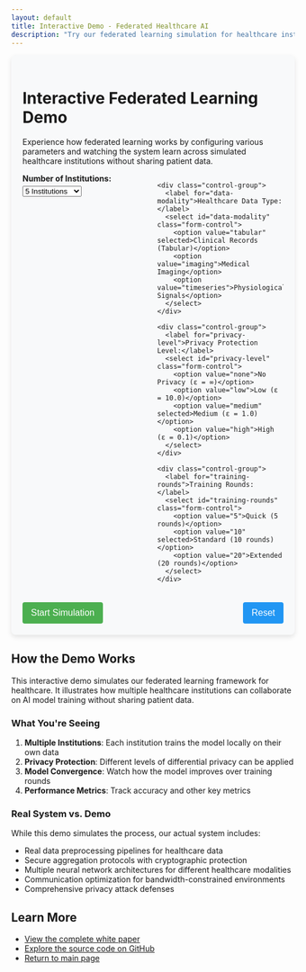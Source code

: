 ```yaml
---
layout: default
title: Interactive Demo - Federated Healthcare AI
description: "Try our federated learning simulation for healthcare institutions"
---
```


<style>
  .demo-container {
    background-color: #f8f9fa;
    border-radius: 8px;
    padding: 20px;
    margin-bottom: 30px;
    box-shadow: 0 4px 8px rgba(0,0,0,0.1);
  }
  
  .control-panel {
    display: grid;
    grid-template-columns: repeat(auto-fill, minmax(200px, 1fr));
    gap: 15px;
    margin-bottom: 20px;
  }
  
  .control-group {
    margin-bottom: 15px;
  }
  
  .control-group label {
    display: block;
    margin-bottom: 5px;
    font-weight: bold;
  }
  
  .button-row {
    display: flex;
    justify-content: space-between;
    margin-top: 20px;
  }
  
  button {
    background-color: #4CAF50;
    color: white;
    border: none;
    padding: 10px 15px;
    border-radius: 4px;
    cursor: pointer;
    font-size: 16px;
  }
  
  button:hover {
    background-color: #45a049;
  }
  
  button:disabled {
    background-color: #cccccc;
    cursor: not-allowed;
  }
  
  button.secondary {
    background-color: #2196F3;
  }
  
  button.secondary:hover {
    background-color: #0b7dda;
  }
  
  .results-panel {
    border-top: 1px solid #ddd;
    padding-top: 20px;
    margin-top: 20px;
  }
  
  .progress-container {
    margin: 20px 0;
  }
  
  .progress-bar {
    width: 100%;
    background-color: #e0e0e0;
    border-radius: 4px;
    position: relative;
    height: 20px;
  }
  
  .progress-fill {
    height: 100%;
    border-radius: 4px;
    background-color: #4CAF50;
    transition: width 0.3s ease;
    width: 0%;
  }
  
  .metrics-grid {
    display: grid;
    grid-template-columns: repeat(auto-fill, minmax(150px, 1fr));
    gap: 15px;
    margin: 20px 0;
  }
  
  .metric-box {
    background-color: white;
    border-radius: 4px;
    padding: 15px;
    text-align: center;
    box-shadow: 0 2px 4px rgba(0,0,0,0.1);
  }
  
  .metric-value {
    font-size: 24px;
    font-weight: bold;
    color: #2196F3;
  }
  
  .metric-label {
    font-size: 14px;
    color: #666;
  }
  
  .visualization-container {
    margin-top: 30px;
    text-align: center;
  }
  
  .tab-container {
    margin-top: 20px;
  }
  
  .tab-buttons {
    display: flex;
    border-bottom: 1px solid #ddd;
    margin-bottom: 15px;
  }
  
  .tab-button {
    padding: 10px 15px;
    background-color: transparent;
    border: none;
    border-bottom: 3px solid transparent;
    color: #333;
    cursor: pointer;
    margin-right: 5px;
  }
  
  .tab-button.active {
    border-bottom-color: #4CAF50;
    font-weight: bold;
  }
  
  .tab-content {
    display: none;
  }
  
  .tab-content.active {
    display: block;
  }
  
  .institution-list {
    display: grid;
    grid-template-columns: repeat(auto-fill, minmax(250px, 1fr));
    gap: 15px;
    margin-top: 20px;
  }
  
  .institution-card {
    background-color: white;
    border-radius: 8px;
    padding: 15px;
    box-shadow: 0 2px 4px rgba(0,0,0,0.1);
  }
  
  .institution-status {
    display: inline-block;
    padding: 3px 8px;
    border-radius: 12px;
    font-size: 12px;
    margin-top: 5px;
  }
  
  .status-active {
    background-color: #e8f5e9;
    color: #2e7d32;
  }
  
  .status-inactive {
    background-color: #ffebee;
    color: #c62828;
  }
</style>

<div class="demo-container">
  <h1>Interactive Federated Learning Demo</h1>
  <p>Experience how federated learning works by configuring various parameters and watching the system learn across simulated healthcare institutions without sharing patient data.</p>
  
  <div class="control-panel">
    <div class="control-group">
      <label for="num-institutions">Number of Institutions:</label>
      <select id="num-institutions" class="form-control">
        <option value="3">3 Institutions</option>
        <option value="5" selected>5 Institutions</option>
        <option value="10">10 Institutions</option>
        <option value="20">20 Institutions</option>
      </select>
    </div>
    
    <div class="control-group">
      <label for="data-modality">Healthcare Data Type:</label>
      <select id="data-modality" class="form-control">
        <option value="tabular" selected>Clinical Records (Tabular)</option>
        <option value="imaging">Medical Imaging</option>
        <option value="timeseries">Physiological Signals</option>
      </select>
    </div>
    
    <div class="control-group">
      <label for="privacy-level">Privacy Protection Level:</label>
      <select id="privacy-level" class="form-control">
        <option value="none">No Privacy (ε = ∞)</option>
        <option value="low">Low (ε = 10.0)</option>
        <option value="medium" selected>Medium (ε = 1.0)</option>
        <option value="high">High (ε = 0.1)</option>
      </select>
    </div>
    
    <div class="control-group">
      <label for="training-rounds">Training Rounds:</label>
      <select id="training-rounds" class="form-control">
        <option value="5">Quick (5 rounds)</option>
        <option value="10" selected>Standard (10 rounds)</option>
        <option value="20">Extended (20 rounds)</option>
      </select>
    </div>
  </div>
  
  <div class="button-row">
    <button id="start-button" onclick="startSimulation()">Start Simulation</button>
    <button id="reset-button" class="secondary" onclick="resetSimulation()" disabled>Reset</button>
  </div>
  
  <div id="simulation-container" style="display: none;">
    <div class="progress-container">
      <h3>Simulation Progress</h3>
      <div class="progress-bar">
        <div id="progress-fill" class="progress-fill"></div>
      </div>
      <p id="progress-text">Training round 0 of 10</p>
    </div>
    
    <div class="results-panel">
      <h3>Current Results</h3>
      
      <div class="metrics-grid">
        <div class="metric-box">
          <div id="metric-accuracy" class="metric-value">-</div>
          <div class="metric-label">Accuracy</div>
        </div>
        <div class="metric-box">
          <div id="metric-f1" class="metric-value">-</div>
          <div class="metric-label">F1 Score</div>
        </div>
        <div class="metric-box">
          <div id="metric-privacy" class="metric-value">-</div>
          <div class="metric-label">Privacy Budget</div>
        </div>
        <div class="metric-box">
          <div id="metric-comms" class="metric-value">-</div>
          <div class="metric-label">Communication (MB)</div>
        </div>
      </div>
      
      <div class="tab-container">
        <div class="tab-buttons">
          <button class="tab-button active" onclick="showTab('tab-visualization')">Visualizations</button>
          <button class="tab-button" onclick="showTab('tab-institutions')">Institutions</button>
          <button class="tab-button" onclick="showTab('tab-model')">Model Details</button>
        </div>
        
        <div id="tab-visualization" class="tab-content active">
          <div class="visualization-container">
            <img id="convergence-chart" src="../images/convergence_final.png" alt="Convergence Chart" style="max-width: 100%; border-radius: 5px; box-shadow: 0 4px 8px rgba(0,0,0,0.2);">
            <p><em>Model convergence across training rounds</em></p>
          </div>
        </div>
        
        <div id="tab-institutions" class="tab-content">
          <h3>Participating Healthcare Institutions</h3>
          <div id="institution-container" class="institution-list">
            <!-- Will be populated by JavaScript -->
          </div>
        </div>
        
        <div id="tab-model" class="tab-content">
          <h3>Federated Model Architecture</h3>
          <pre id="model-architecture" style="background-color: #f5f5f5; padding: 15px; border-radius: 5px; overflow-x: auto;">
# Model will be displayed here during simulation
          </pre>
        </div>
      </div>
    </div>
  </div>
</div>

<script>
  // Simulation variables
  let isRunning = false;
  let currentRound = 0;
  let totalRounds = 10;
  let simulationInterval;
  let institutions = [];
  
  // Models for different data modalities
  const modelArchitectures = {
    'tabular': `class TabularModel(nn.Module):
    def __init__(self, input_dim=42, hidden_dims=[256, 128, 64], output_dim=2):
        super(TabularModel, self).__init__()
        
        # Build layers dynamically based on hidden_dims
        layers = []
        prev_dim = input_dim
        
        for dim in hidden_dims:
            layers.append(nn.Linear(prev_dim, dim))
            layers.append(nn.ReLU())
            layers.append(nn.BatchNorm1d(dim))
            layers.append(nn.Dropout(0.3))
            prev_dim = dim
            
        # Output layer
        layers.append(nn.Linear(prev_dim, output_dim))
        
        self.model = nn.Sequential(*layers)
    
    def forward(self, x):
        return self.model(x)`,
        
    'imaging': `class MedicalImageCNN(nn.Module):
    def __init__(self, in_channels=3, num_classes=2):
        super(MedicalImageCNN, self).__init__()
        
        # Feature extraction
        self.features = nn.Sequential(
            nn.Conv2d(in_channels, 32, kernel_size=3, padding=1),
            nn.ReLU(inplace=True),
            nn.MaxPool2d(kernel_size=2, stride=2),
            nn.Conv2d(32, 64, kernel_size=3, padding=1),
            nn.ReLU(inplace=True),
            nn.MaxPool2d(kernel_size=2, stride=2),
            nn.Conv2d(64, 128, kernel_size=3, padding=1),
            nn.ReLU(inplace=True),
            nn.MaxPool2d(kernel_size=2, stride=2),
            nn.AdaptiveAvgPool2d((4, 4))
        )
        
        # Classification head
        self.classifier = nn.Sequential(
            nn.Flatten(),
            nn.Linear(128 * 4 * 4, 512),
            nn.ReLU(inplace=True),
            nn.Dropout(0.5),
            nn.Linear(512, num_classes)
        )
        
    def forward(self, x):
        x = self.features(x)
        x = self.classifier(x)
        return x`,
        
    'timeseries': `class TimeseriesLSTM(nn.Module):
    def __init__(self, input_dim=12, hidden_dim=128, num_layers=2, 
                 bidirectional=True, num_classes=5):
        super(TimeseriesLSTM, self).__init__()
        
        self.hidden_dim = hidden_dim
        self.num_layers = num_layers
        self.bidirectional = bidirectional
        self.num_directions = 2 if bidirectional else 1
        
        # LSTM layers
        self.lstm = nn.LSTM(
            input_dim, 
            hidden_dim, 
            num_layers=num_layers,
            batch_first=True,
            bidirectional=bidirectional,
            dropout=0.3 if num_layers > 1 else 0
        )
        
        # Attention mechanism
        self.attention = nn.Linear(
            hidden_dim * self.num_directions, 1
        )
        
        # Output layer
        self.fc = nn.Linear(hidden_dim * self.num_directions, num_classes)
        
    def forward(self, x):
        # x shape: (batch_size, seq_length, input_dim)
        
        # LSTM forward pass
        lstm_out, _ = self.lstm(x)
        # lstm_out shape: (batch_size, seq_length, hidden_dim*num_directions)
        
        # Apply attention
        attention_weights = F.softmax(
            self.attention(lstm_out), dim=1
        )
        context_vector = torch.sum(attention_weights * lstm_out, dim=1)
        
        # Final prediction
        output = self.fc(context_vector)
        return output`
  };
  
  // Privacy mechanisms based on privacy level
  const privacyMechanisms = {
    'none': 'No privacy protection applied. All gradients are shared as-is.',
    'low': 'Gradient clipping and minimal noise (ε=10.0) applied to updates.',
    'medium': 'Differential privacy (ε=1.0) with calibrated Gaussian noise.',
    'high': 'Strong differential privacy (ε=0.1) with secure aggregation.'
  };
  
  // Accuracy progression for different privacy levels
  const accuracyProgression = {
    'none': [0.50, 0.68, 0.78, 0.85, 0.88, 0.90, 0.92, 0.93, 0.94, 0.95],
    'low': [0.49, 0.65, 0.75, 0.82, 0.85, 0.88, 0.90, 0.91, 0.92, 0.93],
    'medium': [0.48, 0.62, 0.72, 0.78, 0.81, 0.83, 0.85, 0.86, 0.87, 0.88],
    'high': [0.45, 0.58, 0.65, 0.71, 0.74, 0.76, 0.78, 0.79, 0.80, 0.81]
  };
  
  // F1 score progression for different privacy levels
  const f1Progression = {
    'none': [0.48, 0.65, 0.76, 0.83, 0.86, 0.88, 0.90, 0.91, 0.92, 0.93],
    'low': [0.47, 0.63, 0.73, 0.80, 0.83, 0.86, 0.88, 0.89, 0.90, 0.91],
    'medium': [0.46, 0.60, 0.70, 0.76, 0.79, 0.81, 0.83, 0.84, 0.85, 0.86],
    'high': [0.43, 0.55, 0.63, 0.69, 0.72, 0.74, 0.76, 0.77, 0.78, 0.79]
  };
  
  // Create simulated institutions
  function createInstitutions(count) {
    const types = [
      'Academic Medical Center',
      'Community Hospital',
      'Rural Hospital',
      'Specialized Clinic',
      'Research Institute'
    ];
    
    const sizes = [
      'Large (10,000+ patients)',
      'Medium (5,000-10,000 patients)',
      'Small (1,000-5,000 patients)',
      'Very Small (<1,000 patients)'
    ];
    
    const locations = [
      'Northeast', 'Southeast', 'Midwest', 
      'Southwest', 'West Coast', 'Northwest'
    ];
    
    const institutions = [];
    
    for (let i = 0; i < count; i++) {
      const typeIndex = i % types.length;
      const sizeIndex = i % sizes.length;
      const locationIndex = i % locations.length;
      
      institutions.push({
        id: i + 1,
        name: `${types[typeIndex]} ${i + 1}`,
        type: types[typeIndex],
        size: sizes[sizeIndex],
        location: locations[locationIndex],
        dataSize: Math.floor(1000 + Math.random() * 9000),
        status: 'active'
      });
    }
    
    return institutions;
  }
  
  // Show tab content
  function showTab(tabId) {
    // Hide all tabs
    document.querySelectorAll('.tab-content').forEach(tab => {
      tab.classList.remove('active');
    });
    
    // Deactivate all buttons
    document.querySelectorAll('.tab-button').forEach(button => {
      button.classList.remove('active');
    });
    
    // Show selected tab
    document.getElementById(tabId).classList.add('active');
    
    // Activate the clicked button
    event.currentTarget.classList.add('active');
  }
  
  // Update institution list
  function updateInstitutionList() {
    const container = document.getElementById('institution-container');
    container.innerHTML = '';
    
    institutions.forEach(inst => {
      const card = document.createElement('div');
      card.className = 'institution-card';
      
      const statusClass = inst.status === 'active' ? 'status-active' : 'status-inactive';
      const statusText = inst.status === 'active' ? 'Active' : 'Inactive';
      
      card.innerHTML = `
        <h4>${inst.name}</h4>
        <p><strong>Type:</strong> ${inst.type}</p>
        <p><strong>Size:</strong> ${inst.size}</p>
        <p><strong>Location:</strong> ${inst.location}</p>
        <p><strong>Data samples:</strong> ${inst.dataSize.toLocaleString()}</p>
        <span class="institution-status ${statusClass}">${statusText}</span>
      `;
      
      container.appendChild(card);
    });
  }
  
  // Start the simulation
  function startSimulation() {
    if (isRunning) return;
    
    // Get parameters
    const institutionCount = parseInt(document.getElementById('num-institutions').value);
    const dataModality = document.getElementById('data-modality').value;
    const privacyLevel = document.getElementById('privacy-level').value;
    totalRounds = parseInt(document.getElementById('training-rounds').value);
    
    // Reset simulation state
    currentRound = 0;
    isRunning = true;
    
    // Create institutions
    institutions = createInstitutions(institutionCount);
    updateInstitutionList();
    
    // Update UI
    document.getElementById('start-button').disabled = true;
    document.getElementById('reset-button').disabled = false;
    document.getElementById('simulation-container').style.display = 'block';
    document.getElementById('progress-text').textContent = `Training round 0 of ${totalRounds}`;
    document.getElementById('progress-fill').style.width = '0%';
    
    // Set model architecture
    document.getElementById('model-architecture').textContent = modelArchitectures[dataModality];
    
    // Update visualization based on privacy level
    if (privacyLevel === 'none') {
      document.getElementById('convergence-chart').src = '../images/convergence_final.png';
    } else {
      document.getElementById('convergence-chart').src = '../images/privacy_radar.png';
    }
    
    // Reset metrics
    document.getElementById('metric-accuracy').textContent = '-';
    document.getElementById('metric-f1').textContent = '-';
    document.getElementById('metric-privacy').textContent = '-';
    document.getElementById('metric-comms').textContent = '-';
    
    // Start simulation interval
    simulationInterval = setInterval(() => {
      currentRound++;
      
      // Update progress
      const progress = (currentRound / totalRounds) * 100;
      document.getElementById('progress-fill').style.width = `${progress}%`;
      document.getElementById('progress-text').textContent = `Training round ${currentRound} of ${totalRounds}`;
      
      // Update metrics
      if (currentRound <= 10) {
        const accuracyArray = accuracyProgression[privacyLevel] || accuracyProgression['medium'];
        const f1Array = f1Progression[privacyLevel] || f1Progression['medium'];
        
        const roundIndex = Math.min(currentRound - 1, accuracyArray.length - 1);
        const accuracy = accuracyArray[roundIndex];
        const f1 = f1Array[roundIndex];
        
        document.getElementById('metric-accuracy').textContent = accuracy.toFixed(2);
        document.getElementById('metric-f1').textContent = f1.toFixed(2);
        
        // Update privacy budget consumed
        let privacyBudget = '-';
        if (privacyLevel === 'low') {
          privacyBudget = ((currentRound / totalRounds) * 10).toFixed(1);
        } else if (privacyLevel === 'medium') {
          privacyBudget = ((currentRound / totalRounds) * 1).toFixed(2);
        } else if (privacyLevel === 'high') {
          privacyBudget = ((currentRound / totalRounds) * 0.1).toFixed(3);
        }
        document.getElementById('metric-privacy').textContent = privacyBudget;
        
        // Update communication cost
        const commsCost = (currentRound * 1.2 * institutionCount).toFixed(1);
        document.getElementById('metric-comms').textContent = commsCost;
      }
      
      // End simulation if complete
      if (currentRound >= totalRounds) {
        clearInterval(simulationInterval);
        isRunning = false;
        document.getElementById('start-button').disabled = true;
        document.getElementById('reset-button').disabled = false;
      }
    }, 1000);
  }
  
  // Reset the simulation
  function resetSimulation() {
    // Stop the interval
    if (simulationInterval) {
      clearInterval(simulationInterval);
    }
    
    // Reset state
    isRunning = false;
    currentRound = 0;
    
    // Reset UI
    document.getElementById('start-button').disabled = false;
    document.getElementById('reset-button').disabled = true;
    document.getElementById('simulation-container').style.display = 'none';
  }
  
  // Initialize the demo
  document.addEventListener('DOMContentLoaded', function() {
    // Initialize institutions 
    institutions = createInstitutions(5);
    updateInstitutionList();
  });
</script>

## How the Demo Works

This interactive demo simulates our federated learning framework for healthcare. It illustrates how multiple healthcare institutions can collaborate on AI model training without sharing patient data.

### What You're Seeing

1. **Multiple Institutions**: Each institution trains the model locally on their own data
2. **Privacy Protection**: Different levels of differential privacy can be applied
3. **Model Convergence**: Watch how the model improves over training rounds
4. **Performance Metrics**: Track accuracy and other key metrics

### Real System vs. Demo

While this demo simulates the process, our actual system includes:

- Real data preprocessing pipelines for healthcare data
- Secure aggregation protocols with cryptographic protection
- Multiple neural network architectures for different healthcare modalities
- Communication optimization for bandwidth-constrained environments
- Comprehensive privacy attack defenses

## Learn More

- [View the complete white paper](white_paper.md)
- [Explore the source code on GitHub](https://github.com/komal-shahid/federated-healthcare-ai)
- [Return to main page](index.md) 